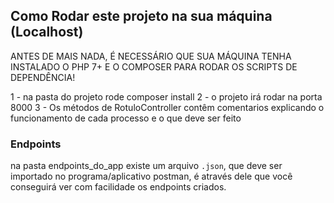 ## Como Rodar este projeto na sua máquina (Localhost)
ANTES DE MAIS NADA, É NECESSÁRIO QUE SUA MÁQUINA TENHA INSTALADO O PHP 7+ E O COMPOSER PARA RODAR OS SCRIPTS DE DEPENDÊNCIA!

1 - na pasta do projeto rode composer install
2 -  o projeto irá rodar na porta 8000
3 - Os métodos de RotuloController contêm comentarios explicando o funcionamento de cada processo e o que deve ser feito


### Endpoints
na pasta endpoints_do_app existe um arquivo `.json`, que deve ser importado no programa/aplicativo postman, é através dele que você conseguirá ver com facilidade os endpoints criados.